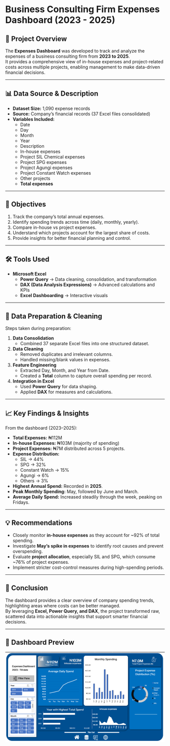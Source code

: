 # Business Consulting Firm Expenses Dashboard (2023 - 2025)

## 📌 Project Overview
The **Expenses Dashboard** was developed to track and analyze the expenses of a business consulting firm from **2023 to 2025**.  
It provides a comprehensive view of in-house expenses and project-related costs across multiple projects, enabling management to make data-driven financial decisions.

---

## 📊 Data Source & Description
- **Dataset Size:** 1,090 expense records  
- **Source:** Company’s financial records (37 Excel files consolidated)  
- **Variables Included:**
  - Date  
  - Day  
  - Month  
  - Year  
  - Description  
  - In-house expenses  
  - Project SIL Chemical expenses  
  - Project SPG expenses  
  - Project Agungi expenses  
  - Project Constant Watch expenses  
  - Other projects  
  - **Total expenses**  

---

## 🎯 Objectives
1. Track the company’s total annual expenses.  
2. Identify spending trends across time (daily, monthly, yearly).  
3. Compare in-house vs project expenses.  
4. Understand which projects account for the largest share of costs.  
5. Provide insights for better financial planning and control.  

---

## 🛠️ Tools Used
- **Microsoft Excel**
  - **Power Query** → Data cleaning, consolidation, and transformation  
  - **DAX (Data Analysis Expressions)** → Advanced calculations and KPIs  
  - **Excel Dashboarding** → Interactive visuals  

---

## 🧹 Data Preparation & Cleaning
Steps taken during preparation:
1. **Data Consolidation**  
   - Combined 37 separate Excel files into one structured dataset.  
2. **Data Cleaning**  
   - Removed duplicates and irrelevant columns.  
   - Handled missing/blank values in expenses.  
3. **Feature Engineering**  
   - Extracted Day, Month, and Year from Date.  
   - Created a **Total** column to capture overall spending per record.  
4. **Integration in Excel**  
   - Used **Power Query** for data shaping.  
   - Applied **DAX** for measures and calculations.  

---

## 📈 Key Findings & Insights
From the dashboard (2023–2025):  
- **Total Expenses:** ₦112M  
- **In-house Expenses:** ₦103M (majority of spending)  
- **Project Expenses:** ₦7M distributed across 5 projects.  
- **Expense Distribution:**  
  - SIL → 44%  
  - SPG → 32%  
  - Constant Watch → 15%  
  - Agungi → 6%  
  - Others → 3%  
- **Highest Annual Spend:** Recorded in **2025**.  
- **Peak Monthly Spending:** May, followed by June and March.  
- **Average Daily Spend:** Increased steadily through the week, peaking on Fridays.  

---

## 💡 Recommendations
- Closely monitor **in-house expenses** as they account for ~92% of total spending.  
- Investigate **May’s spike in expenses** to identify root causes and prevent overspending.  
- Evaluate **project allocation**, especially SIL and SPG, which consume ~76% of project expenses.  
- Implement stricter cost-control measures during high-spending periods.  

---

## 📌 Conclusion
The dashboard provides a clear overview of company spending trends, highlighting areas where costs can be better managed.  
By leveraging **Excel, Power Query, and DAX**, the project transformed raw, scattered data into actionable insights that support smarter financial decisions.  

---

## 📸 Dashboard Preview
![Expenses Dashboard](Dashboard.png)

